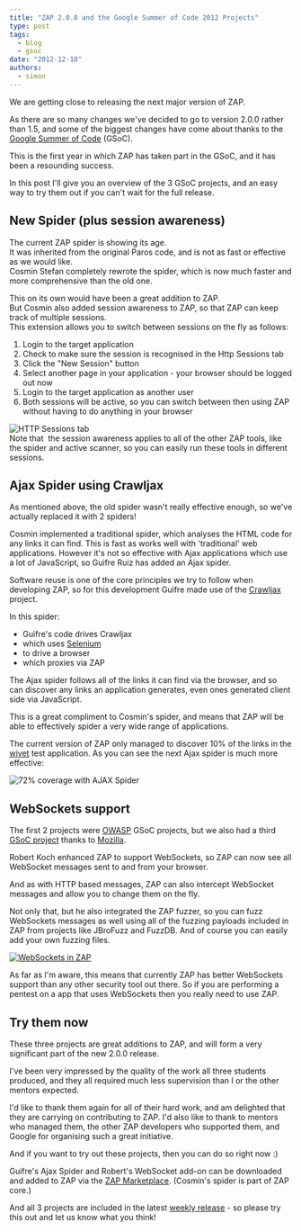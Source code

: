 ```yaml
---
title: "ZAP 2.0.0 and the Google Summer of Code 2012 Projects"
type: post
tags:
  - blog
  - gsoc
date: "2012-12-10"
authors:
  - simon
---
```


We are getting close to releasing the next major version of ZAP.

As there are so many changes we've decided to go to version 2.0.0 rather than 1.5, and some of the biggest changes have come about thanks to the
[Google Summer of Code](https://www.google-melange.com/archive/gsoc/2012) (GSoC).

This is the first year in which ZAP has taken part in the GSoC, and it has been a resounding success.

In this post I'll give you an overview of the 3 GSoC projects, and an easy way to try them out if you can't wait for the full release.

## New Spider (plus session awareness)

The current ZAP spider is showing its age.  
It was inherited from the original Paros code, and is not as fast or effective as we would like.  
Cosmin Stefan completely rewrote the spider, which is now much faster and more comprehensive than the old one.

This on its own would have been a great addition to ZAP.  
But Cosmin also added session awareness to ZAP, so that ZAP can keep track of multiple sessions.  
This extension allows you to switch between sessions on the fly as follows:

1. Login to the target application
2. Check to make sure the session is recognised in the Http Sessions tab
3. Click the "New Session" button
4. Select another page in your application - your browser should be logged out now
5. Login to the target application as another user
6. Both sessions will be active, so you can switch between then using ZAP without having to do anything in your browser

![HTTP Sessions tab](images/ZAP-screenshot-sessions-tab.png)  
Note that  the session awareness applies to all of the other ZAP tools, like the spider and active scanner, so you can easily run these tools in
different sessions.

## Ajax Spider using Crawljax

As mentioned above, the old spider wasn't really effective enough, so we've actually replaced it with 2 spiders!

Cosmin implemented a traditional spider, which analyses the HTML code for any links it can find. This is fast as works well with 'traditional'
web applications. However it's not so effective with Ajax applications which use a lot of JavaScript, so Guifre Ruiz has added an Ajax spider.

Software reuse is one of the core principles we try to follow when developing ZAP, so for this development Guifre made use of the
[Crawljax](https://github.com/crawljax/crawljax) project.

In this spider:

- Guifre's code drives Crawljax
- which uses [Selenium](https://selenium.dev/)
- to drive a browser
- which proxies via ZAP

The Ajax spider follows all of the links it can find via the browser, and so can discover any links an application generates, even ones
generated client side via JavaScript.

This is a great compliment to Cosmin's spider, and means that ZAP will be able to effectively spider a very wide range of applications.

The current version of ZAP only managed to discover 10% of the links in the [wivet](https://github.com/bedirhan/wivet) test application. As you can
see the next Ajax spider is much more effective:

![72% coverage with AJAX Spider](images/wivet-ajax-spider.png)

## WebSockets support

The first 2 projects were [OWASP](https://www.google-melange.com/archive/gsoc/2012/orgs/owasp) GSoC projects, but we also had a third [GSoC project](https://www.google-melange.com/archive/gsoc/2012/orgs/mozilla) thanks to
[Mozilla](https://www.mozilla.org/).

Robert Koch enhanced ZAP to support WebSockets, so ZAP can now see all WebSocket messages sent to and from your browser.

And as with HTTP based messages, ZAP can also intercept WebSocket messages and allow you to change them on the fly.

Not only that, but he also integrated the ZAP fuzzer, so you can fuzz WebSockets messages as well using all of the fuzzing payloads included in
ZAP from projects like JBroFuzz and FuzzDB. And of course you can easily add your own fuzzing files.

[![WebSockets in ZAP](images/ZAP-screenshot-websockets-thumbnail.png)](images/ZAP-screenshot-websockets.png)

As far as I'm aware, this means that currently ZAP has better WebSockets support than any other security tool out there. So if you are
performing a pentest on a app that uses WebSockets then you really need to use ZAP.

## Try them now

These three projects are great additions to ZAP, and will form a very significant part of the new 2.0.0 release.

I've been very impressed by the quality of the work all three students produced, and they all required much less supervision than I or the other
mentors expected.

I'd like to thank them again for all of their hard work, and am delighted that they are carrying on contributing to ZAP. I'd also like to thank
to mentors who managed them, the other ZAP developers who supported them, and Google for organising such a great initiative.

And if you want to try out these projects, then you can do so right now :)

Guifre's Ajax Spider and Robert's WebSocket add-on can be downloaded and added to ZAP via the [ZAP Marketplace](/addons/).
(Cosmin's spider is part of ZAP core.)

And all 3 projects are included in the latest [weekly release](/download/#weekly) - so please try this out and let us know what you think!
